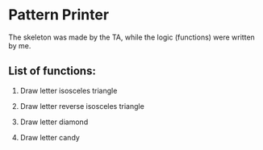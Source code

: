# Pattern Printer
The skeleton was made by the TA, while the logic (functions) were written by me.

## List of functions:

1. Draw letter isosceles triangle

2. Draw letter reverse isosceles triangle

3. Draw letter diamond

4. Draw letter candy
